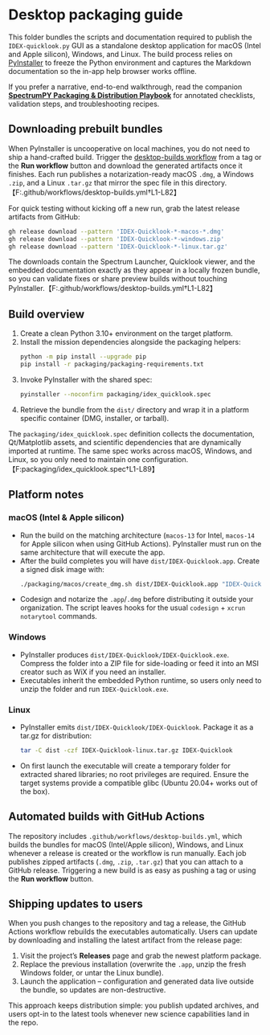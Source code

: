 # Desktop packaging guide

This folder bundles the scripts and documentation required to publish the
`IDEX-quicklook.py` GUI as a standalone desktop application for macOS (Intel and
Apple silicon), Windows, and Linux. The build process relies on
[PyInstaller](https://pyinstaller.org/) to freeze the Python environment and
captures the Markdown documentation so the in-app help browser works offline.

If you prefer a narrative, end-to-end walkthrough, read the companion
[**SpectrumPY Packaging & Distribution Playbook**](../docs/packaging_tutorial.md)
for annotated checklists, validation steps, and troubleshooting recipes.

## Downloading prebuilt bundles

When PyInstaller is uncooperative on local machines, you do not need to
ship a hand-crafted build. Trigger the
[desktop-builds workflow](../.github/workflows/desktop-builds.yml) from a
tag or the **Run workflow** button and download the generated artifacts
once it finishes. Each run publishes a notarization-ready macOS `.dmg`, a
Windows `.zip`, and a Linux `.tar.gz` that mirror the spec file in this
directory.【F:.github/workflows/desktop-builds.yml†L1-L82】

For quick testing without kicking off a new run, grab the latest release
artifacts from GitHub:

```bash
gh release download --pattern 'IDEX-Quicklook-*-macos-*.dmg'
gh release download --pattern 'IDEX-Quicklook-*-windows.zip'
gh release download --pattern 'IDEX-Quicklook-*-linux.tar.gz'
```

The downloads contain the Spectrum Launcher, Quicklook viewer, and the
embedded documentation exactly as they appear in a locally frozen
bundle, so you can validate fixes or share preview builds without
touching PyInstaller.【F:.github/workflows/desktop-builds.yml†L1-L82】

## Build overview

1. Create a clean Python 3.10+ environment on the target platform.
2. Install the mission dependencies alongside the packaging helpers:
   ```bash
   python -m pip install --upgrade pip
   pip install -r packaging/packaging-requirements.txt
   ```
3. Invoke PyInstaller with the shared spec:
   ```bash
   pyinstaller --noconfirm packaging/idex_quicklook.spec
   ```
4. Retrieve the bundle from the `dist/` directory and wrap it in a platform
   specific container (DMG, installer, or tarball).

The `packaging/idex_quicklook.spec` definition collects the documentation,
Qt/Matplotlib assets, and scientific dependencies that are dynamically imported
at runtime. The same spec works across macOS, Windows, and Linux, so you only
need to maintain one configuration.【F:packaging/idex_quicklook.spec†L1-L89】

## Platform notes

### macOS (Intel & Apple silicon)

* Run the build on the matching architecture (`macos-13` for Intel, `macos-14`
  for Apple silicon when using GitHub Actions). PyInstaller must run on the same
  architecture that will execute the app.
* After the build completes you will have `dist/IDEX-Quicklook.app`. Create a
  signed disk image with:
  ```bash
  ./packaging/macos/create_dmg.sh dist/IDEX-Quicklook.app "IDEX-Quicklook-$(git describe --tags --always)-$(uname -m).dmg"
  ```
* Codesign and notarize the `.app`/`.dmg` before distributing it outside your
  organization. The script leaves hooks for the usual `codesign` + `xcrun
  notarytool` commands.

### Windows

* PyInstaller produces `dist/IDEX-Quicklook/IDEX-Quicklook.exe`. Compress the
  folder into a ZIP file for side-loading or feed it into an MSI creator such as
  WiX if you need an installer.
* Executables inherit the embedded Python runtime, so users only need to unzip
  the folder and run `IDEX-Quicklook.exe`.

### Linux

* PyInstaller emits `dist/IDEX-Quicklook/IDEX-Quicklook`. Package it as a tar.gz
  for distribution:
  ```bash
  tar -C dist -czf IDEX-Quicklook-linux.tar.gz IDEX-Quicklook
  ```
* On first launch the executable will create a temporary folder for extracted
  shared libraries; no root privileges are required. Ensure the target systems
  provide a compatible glibc (Ubuntu 20.04+ works out of the box).

## Automated builds with GitHub Actions

The repository includes `.github/workflows/desktop-builds.yml`, which builds the
bundles for macOS (Intel/Apple silicon), Windows, and Linux whenever a release
is created or the workflow is run manually. Each job publishes zipped artifacts
(`.dmg`, `.zip`, `.tar.gz`) that you can attach to a GitHub release. Triggering a
new build is as easy as pushing a tag or using the **Run workflow** button.

## Shipping updates to users

When you push changes to the repository and tag a release, the GitHub Actions
workflow rebuilds the executables automatically. Users can update by downloading
and installing the latest artifact from the release page:

1. Visit the project’s **Releases** page and grab the newest platform package.
2. Replace the previous installation (overwrite the `.app`, unzip the fresh
   Windows folder, or untar the Linux bundle).
3. Launch the application – configuration and generated data live outside the
   bundle, so updates are non-destructive.

This approach keeps distribution simple: you publish updated archives, and users
opt-in to the latest tools whenever new science capabilities land in the repo.
